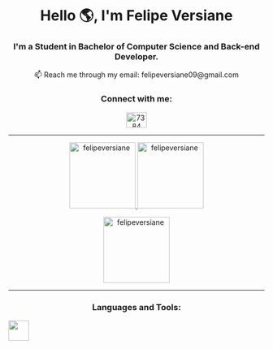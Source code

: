 <h1 align="center">Hello 🌎, I'm Felipe Versiane</h1>

<h3 align="center">I'm a Student in Bachelor of Computer Science and Back-end Developer.</h3>
<p align="center">
📫 Reach me through my email: felipeversiane09@gmail.com
</p>

<h3 align="center">Connect with me:</h3>

<p align="center">
<a href="https://www.linkedin.com/in/felipeversiane/" target="blank"><img align="center" src="https://raw.githubusercontent.com/rahuldkjain/github-profile-readme-generator/master/src/images/icons/Social/linked-in-alt.svg" alt="7384" height="30" width="40" /></a>
</p>

<hr>

<div align="center">
  <a href="https://github.com/felipeversiane">
    <img height="130em" src="https://github-readme-stats.vercel.app/api/top-langs?username=felipeversiane&show_icons=true&locale=en&layout=compact&theme=tokyonight&hide_border=true&count_private=true" alt="felipeversiane"/>
    <img height="130em" src="https://github-readme-stats.vercel.app/api?username=felipeversiane&show_icons=true&locale=en&layout=compact&theme=tokyonight&hide_border=true&count_private=true" alt="felipeversiane"/>
  </a>
</div>
<p align="center">
  <a href="https://github.com/felipeversiane">
    <img height="130em" src="https://github-readme-streak-stats.herokuapp.com/?user=felipeversiane&&theme=tokyonight&hide_border=true&count_private=true" alt="felipeversiane" />
  </a>
</p>

<hr>

<h3 align="center">Languages and Tools:</h3>
<div>
  <img height="40" src="https://skillicons.dev/icons?i=py,django,go,mongodb,redis,postgresql,nginx,aws,gdocker,gcp,githubactions,git,github"/>
<div/>

